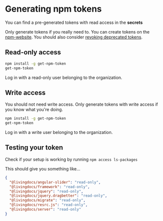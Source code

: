 # Generating npm tokens

You can find a pre-generated tokens with read access in the **secrets**

Only generate tokens if you really need to. You can create tokens on the [npm-website](https://www.npmjs.com). You should also consider [revoking deprecated tokens](https://www.npmjs.com/settings/tokens).


## Read-only access

```sh
npm install -g get-npm-token
get-npm-token
```

Log in with a read-only user belonging to the organization.

## Write access

You should not need write access. Only generate tokens with write access if you know what you're doing.

```sh
npm install -g get-npm-token
get-npm-token
```

Log in with a write user belonging to the organization.


## Testing your token

Check if your setup is working by running `npm access ls-packages`

This should give you something like...

```json
{
  "@livingdocs/angular-slider": "read-only",
  "@livingdocs/framework": "read-only",
  "@livingdocs/jquery": "read-only",
  "@livingdocs/jquery.dragbetter": "read-only",
  "@livingdocs/migrate": "read-only",
  "@livingdocs/resrc.js": "read-only",
  "@livingdocs/server": "read-only"
}
```
